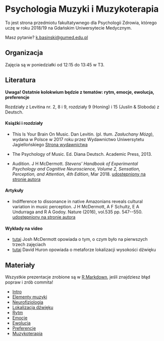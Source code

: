 # Psychologia Muzyki i Muzykoterapia

To jest strona przedmiotu fakultatywnego dla Psychologii Zdrowia, którego uczę w roku 2018/19 na Gdańskim Uniwersytecie Medycznym.

Masz pytanie? [k.basinski@gumed.edu.pl](mailto:k.basinski@gumed.edu.pl)

## Organizacja

Zajęcia są w poniedziałki od 12:15 do 13:45 w T3.

## Literatura

**Uwaga! Ostatnie kolokwium będzie z tematów: rytm, emocje, ewolucja, preferencje**

Rozdziały z Levitina nr. 2, 8 i 9, rozdziały 9 (Honing) i 15 (Juslin & Sloboda) z Deutsch.


#### Książki i rozdziały

- This Is Your Brain On Music. Dan Levitin.  (pl. tłum. _Zasłuchany Mózg_), wydana w Polsce w 2017 roku przez Wydawnictwo Uniwersytetu Jagiellońskiego [Strona wydawnictwa](https://www.wuj.pl/page,produkt,prodid,2825,strona,Zasluchany_mozg_Co_sie_dzieje_w_glowie_gdy_sluchasz_muzyki,katid,321.html)

- The Psychology of Music. Ed. Diana Deutsch. Academic Press, 2013.

- Audition. J H McDermott. _Stevens' Handbook of Experimental Psychology and Cognitive Neuroscience, Volume 2, Sensation, Perception, and Attention, 4th Edition_, Mar 2018. [udostępniony na stronie autora](http://mcdermottlab.mit.edu/papers/McDermott_2018_Audition_Stevens_Handbook.pdf)

#### Artykuły

- Indifference to dissonance in native Amazonians reveals cultural variation in music perception. J H McDermott, A F Schultz, E A Undurraga and R A Godoy. Nature (2016), vol.535 pp. 547--550. [udostępniony na stronie autora](http://mcdermottlab.mit.edu/papers/McDermott_etal_2016_consonance.pdf)

#### Wykłady na video

- [tutaj](https://www.youtube.com/watch?v=HCBaApqRqSg) Josh McDermott opowiada o tym, o czym było na pierwszych trzech zajęciach
- [tutaj](https://vimeo.com/34747210) David Huron opowiada o metaforze lokalizacji wysokości dźwięku

## Materiały

Wszystkie prezentacje zrobione są w [R Markdown](https://rmarkdown.rstudio.com), jeśli znajdziesz błąd popraw i zrób commita!

- [Intro](01_intro.html)
- [Elementy muzyki](02_elementy_muzyki.html)
- [Neurofizjologia](03_neurofizjo.html)
- [Lokalizacja dźwięku](04_lokalizacja.html)
- [Rytm](05_rytm.html)
- [Emocje](06_emocje.html)
- [Ewolucja](07_ewolucja.html)
- [Preferencje](08_preferencje.html)
- [Muzykoterapia](09_muzykoterapia.html)
